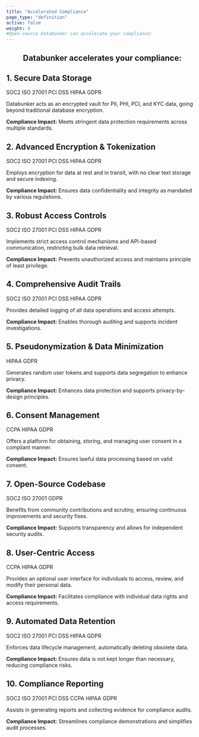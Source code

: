 ```yaml
---
title: "Accelerated Compliance"
page_type: "definition"
active: false
weight: 4
#Open-source Databunker can accelerate your compliance:
---
```

<h2 style="padding-left:45px;">Databunker accelerates your compliance:</h2>

<div class="feature-card">
<div class="feature-header">
<h2 class="feature-title">1. Secure Data Storage</h2>
<div class="compliance-tags">
<span class="compliance-tag tag-soc2">SOC2</span>
<span class="compliance-tag tag-iso">ISO 27001</span>
<span class="compliance-tag tag-pci">PCI DSS</span>
<span class="compliance-tag tag-hipaa">HIPAA</span>
<span class="compliance-tag tag-gdpr">GDPR</span>
</div>
</div>
<p class="description">Databunker acts as an encrypted vault for PII, PHI, PCI, and KYC data, going beyond traditional database encryption.</p>
<p class="compliance-impact"><strong>Compliance Impact:</strong> Meets stringent data protection requirements across multiple standards.</p>
</div>

<div class="feature-card">
<div class="feature-header">
<h2 class="feature-title">2. Advanced Encryption & Tokenization</h2>
<div class="compliance-tags">
<span class="compliance-tag tag-soc2">SOC2</span>
<span class="compliance-tag tag-iso">ISO 27001</span>
<span class="compliance-tag tag-pci">PCI DSS</span>
<span class="compliance-tag tag-hipaa">HIPAA</span>
<span class="compliance-tag tag-gdpr">GDPR</span>
</div>
</div>
<p class="description">Employs encryption for data at rest and in transit, with no clear text storage and secure indexing.</p>
<p class="compliance-impact"><strong>Compliance Impact:</strong> Ensures data confidentiality and integrity as mandated by various regulations.</p>
</div>

<div class="feature-card">
<div class="feature-header">
<h2 class="feature-title">3. Robust Access Controls</h2>
<div class="compliance-tags">
<span class="compliance-tag tag-soc2">SOC2</span>
<span class="compliance-tag tag-iso">ISO 27001</span>
<span class="compliance-tag tag-pci">PCI DSS</span>
<span class="compliance-tag tag-hipaa">HIPAA</span>
<span class="compliance-tag tag-gdpr">GDPR</span>
</div>
</div>
<p class="description">Implements strict access control mechanisms and API-based communication, restricting bulk data retrieval.</p>
<p class="compliance-impact"><strong>Compliance Impact:</strong> Prevents unauthorized access and maintains principle of least privilege.</p>
</div>

<div class="feature-card">
<div class="feature-header">
<h2 class="feature-title">4. Comprehensive Audit Trails</h2>
<div class="compliance-tags">
<span class="compliance-tag tag-soc2">SOC2</span>
<span class="compliance-tag tag-iso">ISO 27001</span>
<span class="compliance-tag tag-pci">PCI DSS</span>
<span class="compliance-tag tag-hipaa">HIPAA</span>
<span class="compliance-tag tag-gdpr">GDPR</span>
</div>
</div>
<p class="description">Provides detailed logging of all data operations and access attempts.</p>
<p class="compliance-impact"><strong>Compliance Impact:</strong> Enables thorough auditing and supports incident investigations.</p>
</div>

<div class="feature-card">
<div class="feature-header">
<h2 class="feature-title">5. Pseudonymization & Data Minimization</h2>
<div class="compliance-tags">
<span class="compliance-tag tag-hipaa">HIPAA</span>
<span class="compliance-tag tag-gdpr">GDPR</span>
</div>
</div>
<p class="description">Generates random user tokens and supports data segregation to enhance privacy.</p>
<p class="compliance-impact"><strong>Compliance Impact:</strong> Enhances data protection and supports privacy-by-design principles.</p>
</div>

<div class="feature-card">
<div class="feature-header">
<h2 class="feature-title">6. Consent Management</h2>
<div class="compliance-tags">
<span class="compliance-tag tag-ccpa">CCPA</span>
<span class="compliance-tag tag-hipaa">HIPAA</span>
<span class="compliance-tag tag-gdpr">GDPR</span>
</div>
</div>
<p class="description">Offers a platform for obtaining, storing, and managing user consent in a compliant manner.</p>
<p class="compliance-impact"><strong>Compliance Impact:</strong> Ensures lawful data processing based on valid consent.</p>
</div>

<div class="feature-card">
<div class="feature-header">
<h2 class="feature-title">7. Open-Source Codebase</h2>
<div class="compliance-tags">
<span class="compliance-tag tag-soc2">SOC2</span>
<span class="compliance-tag tag-iso">ISO 27001</span>
<span class="compliance-tag tag-gdpr">GDPR</span>
</div>
</div>
<p class="description">Benefits from community contributions and scrutiny, ensuring continuous improvements and security fixes.</p>
<p class="compliance-impact"><strong>Compliance Impact:</strong> Supports transparency and allows for independent security audits.</p>
</div>

<div class="feature-card">
<div class="feature-header">
<h2 class="feature-title">8. User-Centric Access</h2>
<div class="compliance-tags">
<span class="compliance-tag tag-ccpa">CCPA</span>
<span class="compliance-tag tag-hipaa">HIPAA</span>
<span class="compliance-tag tag-gdpr">GDPR</span>
</div>
</div>
<p class="description">Provides an optional user interface for individuals to access, review, and modify their personal data.</p>
<p class="compliance-impact"><strong>Compliance Impact:</strong> Facilitates compliance with individual data rights and access requirements.</p>
</div>

<div class="feature-card">
<div class="feature-header">
<h2 class="feature-title">9. Automated Data Retention</h2>
<div class="compliance-tags">
<span class="compliance-tag tag-soc2">SOC2</span>
<span class="compliance-tag tag-iso">ISO 27001</span>
<span class="compliance-tag tag-pci">PCI DSS</span>
<span class="compliance-tag tag-hipaa">HIPAA</span>
<span class="compliance-tag tag-gdpr">GDPR</span>
</div>
</div>
<p class="description">Enforces data lifecycle management, automatically deleting obsolete data.</p>
<p class="compliance-impact"><strong>Compliance Impact:</strong> Ensures data is not kept longer than necessary, reducing compliance risks.</p>
</div>

<div class="feature-card">
<div class="feature-header">
<h2 class="feature-title">10. Compliance Reporting</h2>
<div class="compliance-tags">
<span class="compliance-tag tag-soc2">SOC2</span>
<span class="compliance-tag tag-iso">ISO 27001</span>
<span class="compliance-tag tag-pci">PCI DSS</span>
<span class="compliance-tag tag-ccpa">CCPA</span>
<span class="compliance-tag tag-hipaa">HIPAA</span>
<span class="compliance-tag tag-gdpr">GDPR</span>
</div>
</div>
<p class="description">Assists in generating reports and collecting evidence for compliance audits.</p>
<p class="compliance-impact"><strong>Compliance Impact:</strong> Streamlines compliance demonstrations and simplifies audit processes.</p>
</div>
